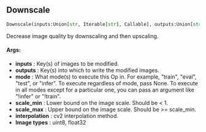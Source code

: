 ## Downscale
```python
Downscale(inputs:Union[str, Iterable[str], Callable], outputs:Union[str, Iterable[str]], mode:Union[NoneType, str, Iterable[str]]=None, scale_min:float=0.25, scale_max:float=0.25, interpolation:int=0)
```
Decrease image quality by downscaling and then upscaling.


#### Args:

* **inputs** :  Key(s) of images to be modified.
* **outputs** :  Key(s) into which to write the modified images.
* **mode** :  What mode(s) to execute this Op in. For example, "train", "eval", "test", or "infer". To execute        regardless of mode, pass None. To execute in all modes except for a particular one, you can pass an argument        like "!infer" or "!train".
* **scale_min** :  Lower bound on the image scale. Should be < 1.
* **scale_max** :   Upper bound on the image scale. Should be >= scale_min.
* **interpolation** :  cv2 interpolation method.
* **Image types** :     uint8, float32